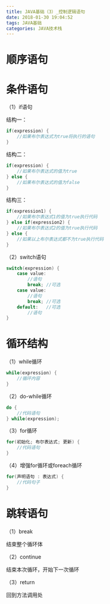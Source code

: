 ```yaml
---
title: JAVA基础（3）_控制逻辑语句
date: 2018-01-30 19:04:52
tags: JAVA基础
categories: JAVA技术栈
---
```


# 顺序语句

# 条件语句

（1）if语句

结构一：

```java
if(expression) {
    //如果布尔表达式为true将执行的语句
}
```

结构二：

```java
if(expression) {
    //如果布尔表达式的值为true
} else {
    //如果布尔表达式的值为false
}
```

结构三：

```java
if(expression1) {
    //如果布尔表达式1的值为true执行代码
} else if(expression2) {
    //如果布尔表达式2的值为true执行代码
} else {
    //如果以上布尔表达式都不为true执行代码
}
```

（2）switch语句

```java
switch(expression) {
    case value:
        //语句
        break; //可选
    case value:
        //语句
        break; //可选
    default:   //可选
        //语句
}
```

# 循环结构

（1）while循环

```java
while(expression) {
    //循环内容
}
```

（2）do-while循环

```java
do {
    //代码语句
} while(expression);
```

（3）for循环

```java
for(初始化; 布尔表达式; 更新) {
    //代码语句
}
```

（4）增强for循环或foreach循环

```java
for(声明语句 : 表达式) {
    //代码句子
}
```

# 跳转语句

（1）break

结束整个循环体

（2）continue

结束本次循环，开始下一次循环

（3）return

回到方法调用处

